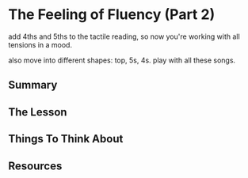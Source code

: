 # The Feeling of Fluency (Part 2)

add 4ths and 5ths to the tactile reading, so now you're working with all tensions in a mood.

also move into different shapes: top, 5s, 4s. play with all these songs.

## Summary



## The Lesson



## Things To Think About



## Resources
